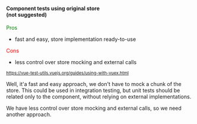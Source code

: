 #### Component tests using original store<br>(not suggested)

<span style="color:green">Pros</span>

- fast and easy, store implementation ready-to-use


<span style="color:red">Cons</span>

- less control over store mocking and external calls


<small>https://vue-test-utils.vuejs.org/guides/using-with-vuex.html</small>


<aside class="notes">
Well, it'a fast and easy approach, we don't have to mock a chunk of the store.
This could be used in integration testing, but unit tests should be related
only to the component, without relying on external implementations.

We have less control over store mocking and external calls, so we need another approach.
</aside>
